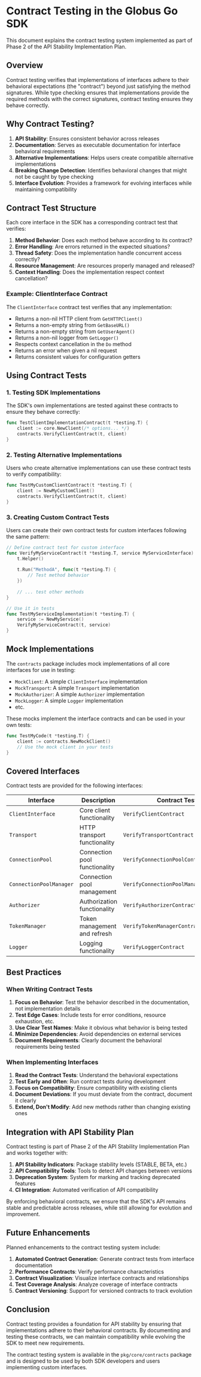 # Contract Testing in the Globus Go SDK

<!-- SPDX-License-Identifier: Apache-2.0 -->
<!-- Copyright (c) 2025 Scott Friedman and Project Contributors -->

This document explains the contract testing system implemented as part of Phase 2 of the API Stability Implementation Plan.

## Overview

Contract testing verifies that implementations of interfaces adhere to their behavioral expectations (the "contract") beyond just satisfying the method signatures. While type checking ensures that implementations provide the required methods with the correct signatures, contract testing ensures they behave correctly.

## Why Contract Testing?

1. **API Stability**: Ensures consistent behavior across releases
2. **Documentation**: Serves as executable documentation for interface behavioral requirements
3. **Alternative Implementations**: Helps users create compatible alternative implementations
4. **Breaking Change Detection**: Identifies behavioral changes that might not be caught by type checking
5. **Interface Evolution**: Provides a framework for evolving interfaces while maintaining compatibility

## Contract Test Structure

Each core interface in the SDK has a corresponding contract test that verifies:

1. **Method Behavior**: Does each method behave according to its contract?
2. **Error Handling**: Are errors returned in the expected situations?
3. **Thread Safety**: Does the implementation handle concurrent access correctly?
4. **Resource Management**: Are resources properly managed and released?
5. **Context Handling**: Does the implementation respect context cancellation?

### Example: ClientInterface Contract

The `ClientInterface` contract test verifies that any implementation:

- Returns a non-nil HTTP client from `GetHTTPClient()`
- Returns a non-empty string from `GetBaseURL()`
- Returns a non-empty string from `GetUserAgent()`
- Returns a non-nil logger from `GetLogger()`
- Respects context cancellation in the `Do` method
- Returns an error when given a nil request
- Returns consistent values for configuration getters

## Using Contract Tests

### 1. Testing SDK Implementations

The SDK's own implementations are tested against these contracts to ensure they behave correctly:

```go
func TestClientImplementationContract(t *testing.T) {
    client := core.NewClient(/* options... */)
    contracts.VerifyClientContract(t, client)
}
```

### 2. Testing Alternative Implementations

Users who create alternative implementations can use these contract tests to verify compatibility:

```go
func TestMyCustomClientContract(t *testing.T) {
    client := NewMyCustomClient()
    contracts.VerifyClientContract(t, client)
}
```

### 3. Creating Custom Contract Tests

Users can create their own contract tests for custom interfaces following the same pattern:

```go
// Define contract test for custom interface
func VerifyMyServiceContract(t *testing.T, service MyServiceInterface) {
    t.Helper()
    
    t.Run("MethodA", func(t *testing.T) {
        // Test method behavior
    })
    
    // ... test other methods
}

// Use it in tests
func TestMyServiceImplementation(t *testing.T) {
    service := NewMyService()
    VerifyMyServiceContract(t, service)
}
```

## Mock Implementations

The `contracts` package includes mock implementations of all core interfaces for use in testing:

- `MockClient`: A simple `ClientInterface` implementation
- `MockTransport`: A simple `Transport` implementation
- `MockAuthorizer`: A simple `Authorizer` implementation
- `MockLogger`: A simple `Logger` implementation
- etc.

These mocks implement the interface contracts and can be used in your own tests:

```go
func TestMyCode(t *testing.T) {
    client := contracts.NewMockClient()
    // Use the mock client in your tests
}
```

## Covered Interfaces

Contract tests are provided for the following interfaces:

| Interface | Description | Contract Test |
|-----------|-------------|--------------|
| `ClientInterface` | Core client functionality | `VerifyClientContract` |
| `Transport` | HTTP transport functionality | `VerifyTransportContract` |
| `ConnectionPool` | Connection pool functionality | `VerifyConnectionPoolContract` |
| `ConnectionPoolManager` | Connection pool management | `VerifyConnectionPoolManagerContract` |
| `Authorizer` | Authorization functionality | `VerifyAuthorizerContract` |
| `TokenManager` | Token management and refresh | `VerifyTokenManagerContract` |
| `Logger` | Logging functionality | `VerifyLoggerContract` |

## Best Practices

### When Writing Contract Tests

1. **Focus on Behavior**: Test the behavior described in the documentation, not implementation details
2. **Test Edge Cases**: Include tests for error conditions, resource exhaustion, etc.
3. **Use Clear Test Names**: Make it obvious what behavior is being tested
4. **Minimize Dependencies**: Avoid dependencies on external services
5. **Document Requirements**: Clearly document the behavioral requirements being tested

### When Implementing Interfaces

1. **Read the Contract Tests**: Understand the behavioral expectations
2. **Test Early and Often**: Run contract tests during development
3. **Focus on Compatibility**: Ensure compatibility with existing clients
4. **Document Deviations**: If you must deviate from the contract, document it clearly
5. **Extend, Don't Modify**: Add new methods rather than changing existing ones

## Integration with API Stability Plan

Contract testing is part of Phase 2 of the API Stability Implementation Plan and works together with:

1. **API Stability Indicators**: Package stability levels (STABLE, BETA, etc.)
2. **API Compatibility Tools**: Tools to detect API changes between versions
3. **Deprecation System**: System for marking and tracking deprecated features
4. **CI Integration**: Automated verification of API compatibility

By enforcing behavioral contracts, we ensure that the SDK's API remains stable and predictable across releases, while still allowing for evolution and improvement.

## Future Enhancements

Planned enhancements to the contract testing system include:

1. **Automated Contract Generation**: Generate contract tests from interface documentation
2. **Performance Contracts**: Verify performance characteristics
3. **Contract Visualization**: Visualize interface contracts and relationships
4. **Test Coverage Analysis**: Analyze coverage of interface contracts
5. **Contract Versioning**: Support for versioned contracts to track evolution

## Conclusion

Contract testing provides a foundation for API stability by ensuring that implementations adhere to their behavioral contracts. By documenting and testing these contracts, we can maintain compatibility while evolving the SDK to meet new requirements.

The contract testing system is available in the `pkg/core/contracts` package and is designed to be used by both SDK developers and users implementing custom interfaces.